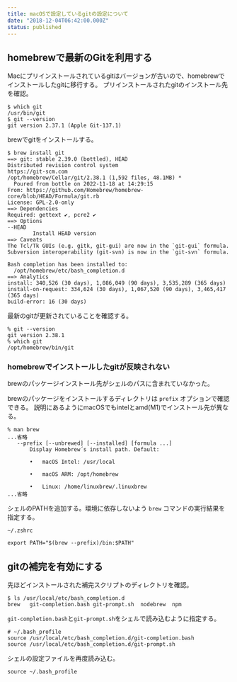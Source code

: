 ```yaml
---
title: macOSで設定しているgitの設定について
date: "2018-12-04T06:42:00.000Z"
status: published
---
```


## homebrewで最新のGitを利用する

Macにプリインストールされているgitはバージョンが古いので、homebrewでインストールしたgitに移行する。
プリインストールされたgitのインストール先を確認。

```shell
$ which git
/usr/bin/git
$ git --version
git version 2.37.1 (Apple Git-137.1)
```

brewでgitをインストールする。

```shell
$ brew install git
==> git: stable 2.39.0 (bottled), HEAD
Distributed revision control system
https://git-scm.com
/opt/homebrew/Cellar/git/2.38.1 (1,592 files, 48.1MB) *
  Poured from bottle on 2022-11-18 at 14:29:15
From: https://github.com/Homebrew/homebrew-core/blob/HEAD/Formula/git.rb
License: GPL-2.0-only
==> Dependencies
Required: gettext ✔, pcre2 ✔
==> Options
--HEAD
        Install HEAD version
==> Caveats
The Tcl/Tk GUIs (e.g. gitk, git-gui) are now in the `git-gui` formula.
Subversion interoperability (git-svn) is now in the `git-svn` formula.

Bash completion has been installed to:
  /opt/homebrew/etc/bash_completion.d
==> Analytics
install: 340,526 (30 days), 1,086,049 (90 days), 3,535,289 (365 days)
install-on-request: 334,624 (30 days), 1,067,520 (90 days), 3,465,417 (365 days)
build-error: 16 (30 days)
```

最新のgitが更新されていることを確認する。

```shell
% git --version
git version 2.38.1
% which git
/opt/homebrew/bin/git
```

### homebrewでインストールしたgitが反映されない

brewのパッケージインストール先がシェルのパスに含まれていなかった。

brewのパッケージをインストールするディレクトリは `prefix` オプションで確認できる。
説明にあるようにmacOSでもintelとamd(M1)でインストール先が異なる。

```shell
% man brew
...省略
   --prefix [--unbrewed] [--installed] [formula ...]
       Display Homebrew´s install path. Default:

       •   macOS Intel: /usr/local

       •   macOS ARM: /opt/homebrew

       •   Linux: /home/linuxbrew/.linuxbrew
...省略
```

シェルのPATHを追加する。環境に依存しないよう `brew` コマンドの実行結果を指定する。

`~/.zshrc`

```shell
export PATH="$(brew --prefix)/bin:$PATH"
```

## gitの補完を有効にする

先ほどインストールされた補完スクリプトのディレクトリを確認。

```shell
$ ls /usr/local/etc/bash_completion.d
brew   git-completion.bash git-prompt.sh  nodebrew  npm
```

`git-completion.bash`と`git-prompt.sh`をシェルで読み込むように指定する。

```shell
# ~/.bash_profile
source /usr/local/etc/bash_completion.d/git-completion.bash
source /usr/local/etc/bash_completion.d/git-prompt.sh
```

シェルの設定ファイルを再度読み込む。

```shell
source ~/.bash_profile
```

